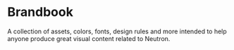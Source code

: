 # Brandbook
A collection of assets, colors, fonts, design rules and more intended to help anyone produce great visual content related to Neutron.

